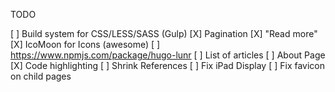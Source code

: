 TODO

[ ] Build system for CSS/LESS/SASS (Gulp)
[X] Pagination
[X] "Read more"
[X] IcoMoon for Icons (awesome)
[ ] https://www.npmjs.com/package/hugo-lunr
[ ] List of articles
[ ] About Page
[X] Code highlighting
[ ] Shrink References
[ ] Fix iPad Display
[ ] Fix favicon on child pages
